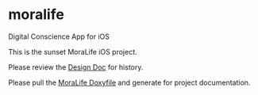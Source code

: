 # moralife
Digital Conscience App for iOS

This is the sunset MoraLife iOS project.

Please review the [Design Doc](./Documentation/ml-designdocument.pdf) for history.

Please pull the [MoraLife Doxyfile](./Documentation/MoralifeDoxyfile) and generate for project documentation.
